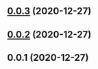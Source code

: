 ## [0.0.3](https://github.com/tyankatsu0105/css-houdini/compare/v0.0.2...v0.0.3) (2020-12-27)



## [0.0.2](https://github.com/tyankatsu0105/css-houdini/compare/v0.0.1...v0.0.2) (2020-12-27)



## 0.0.1 (2020-12-27)



